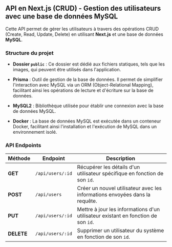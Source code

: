 ## API en Next.js (CRUD) - Gestion des utilisateurs avec une base de données MySQL

Cette API permet de gérer les utilisateurs à travers des opérations CRUD (Create, Read, Update, Delete) en utilisant **Next.js** et une base de données **MySQL**. 

### Structure du projet

- **Dossier `public`** : Ce dossier est dédié aux fichiers statiques, tels que les images, qui peuvent être utilisés dans l'application.
  
- **Prisma** : Outil de gestion de la base de données. Il permet de simplifier l'interaction avec MySQL via un ORM (Object-Relational Mapping), facilitant ainsi les opérations de lecture et d'écriture sur la base de données.
  
- **MySQL2** : Bibliothèque utilisée pour établir une connexion avec la base de données MySQL.
  
- **Docker** : La base de données MySQL est exécutée dans un conteneur Docker, facilitant ainsi l'installation et l'exécution de MySQL dans un environnement isolé.

### API Endpoints

| Méthode | Endpoint                 | Description                                                                 |
|---------|--------------------------|-----------------------------------------------------------------------------|
| **GET** | `/api/users/:id`         | Récupérer les détails d'un utilisateur spécifique en fonction de son `id`.  |
| **POST**| `/api/users`             | Créer un nouvel utilisateur avec les informations envoyées dans la requête. |
| **PUT** | `/api/users/:id`         | Mettre à jour les informations d'un utilisateur existant en fonction de son `id`. |
| **DELETE** | `/api/users/:id`      | Supprimer un utilisateur du système en fonction de son `id`.               |
